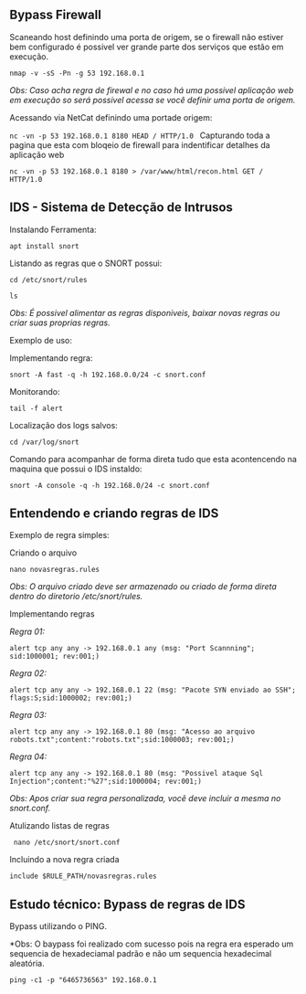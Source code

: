 ## Bypass Firewall

Scaneando host definindo uma porta de origem, se o firewall não estiver bem configurado é possivel ver grande parte dos serviços que estão em execução.

`nmap -v -sS -Pn -g 53 192.168.0.1`

*Obs: Caso acha regra de firewal e no caso há uma possivel aplicação web em execução so será possivel acessa se você definir uma porta de origem.*

Acessando via NetCat definindo uma portade origem:

`nc -vn -p 53 192.168.0.1 8180
HEAD / HTTP/1.0
`
Capturando toda a pagina que esta com bloqeio de firewall para indentificar detalhes da aplicação web

`nc -vn -p 53 192.168.0.1 8180 > /var/www/html/recon.html
GET / HTTP/1.0
`
## IDS - Sistema de Detecção de Intrusos

Instalando Ferramenta:

`apt install snort`

Listando as regras que o SNORT possui:

`cd /etc/snort/rules`

`ls`

*Obs: É possivel alimentar as regras disponiveis, baixar novas regras ou criar suas proprias regras.*

Exemplo de uso:

Implementando regra:

`snort -A fast -q -h 192.168.0.0/24 -c snort.conf`

Monitorando:

`tail -f alert`

Localização dos logs salvos:

`cd /var/log/snort`

Comando para acompanhar de forma direta tudo que esta acontencendo na maquina que possui o IDS instaldo:

`snort -A console -q -h 192.168.0/24 -c snort.conf`

## Entendendo e criando regras de IDS

Exemplo de regra simples:

Criando o arquivo

`nano novasregras.rules`

*Obs: O arquivo criado deve ser armazenado ou criado de forma direta dentro do diretorio /etc/snort/rules.*

Implementando regras

*Regra 01:*

`alert tcp any any -> 192.168.0.1 any (msg: "Port Scannning"; sid:1000001; rev:001;)`

*Regra 02:*

`alert tcp any any -> 192.168.0.1 22 (msg: "Pacote SYN enviado ao SSH"; flags:S;sid:1000002; rev:001;)`

*Regra 03:*

`alert tcp any any -> 192.168.0.1 80 (msg: "Acesso ao arquivo robots.txt";content:"robots.txt";sid:1000003; rev:001;)`

*Regra 04:*

`alert tcp any any -> 192.168.0.1 80 (msg: "Possivel ataque Sql Injection";content:"%27";sid:1000004; rev:001;)`

*Obs: Apos criar sua regra personalizada, vocẽ deve incluir a mesma no snort.conf.*

Atulizando listas de regras

` nano /etc/snort/snort.conf`

Incluindo a nova regra criada

` include $RULE_PATH/novasregras.rules `

## Estudo técnico: Bypass de regras de IDS

Bypass utilizando o PING. 

*Obs: O baypass foi realizado com sucesso pois na regra era esperado um sequencia de hexadeciamal padrão e não um sequencia hexadecimal aleatória.

`ping -c1 -p "6465736563" 192.168.0.1`










